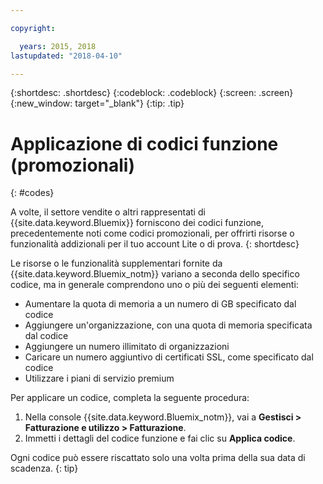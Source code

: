 ```yaml
---

copyright:

  years: 2015, 2018
lastupdated: "2018-04-10"

---
```


{:shortdesc: .shortdesc}
{:codeblock: .codeblock}
{:screen: .screen}
{:new_window: target="_blank"}
{:tip: .tip}

# Applicazione di codici funzione (promozionali)
{: #codes}

A volte, il settore vendite o altri rappresentati di {{site.data.keyword.Bluemix}} forniscono dei codici funzione, precedentemente noti come codici promozionali, per offrirti risorse o funzionalità addizionali per il tuo account Lite o di prova.
{: shortdesc}

Le risorse o le funzionalità supplementari fornite da {{site.data.keyword.Bluemix_notm}} variano a seconda dello specifico codice, ma in generale comprendono uno o più dei seguenti elementi: 

  * Aumentare la quota di memoria a un numero di GB specificato dal codice
  * Aggiungere un'organizzazione, con una quota di memoria specificata dal codice
  * Aggiungere un numero illimitato di organizzazioni
  * Caricare un numero aggiuntivo di certificati SSL, come specificato dal codice 
  * Utilizzare i piani di servizio premium

Per applicare un codice, completa la seguente procedura: 

1. Nella console {{site.data.keyword.Bluemix_notm}}, vai a **Gestisci > Fatturazione e utilizzo > Fatturazione**.
2. Immetti i dettagli del codice funzione e fai clic su **Applica codice**.

Ogni codice può essere riscattato solo una volta prima della sua data di scadenza.
{: tip}

